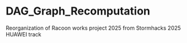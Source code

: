# DAG_Graph_Recomputation
Reorganization of Racoon works project 2025 from Stormhacks 2025 HUAWEI track
